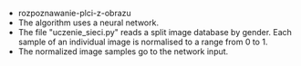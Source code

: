 <ul>
  <li> rozpoznawanie-plci-z-obrazu</li>
  <li>The algorithm uses a neural network.</li>
  <li>The file "uczenie_sieci.py" reads a split image database by gender. Each sample of an individual image is normalised to a range from 0 to 1.</li>
  <li>The normalized image samples go to the network input.</li>
</ul>

